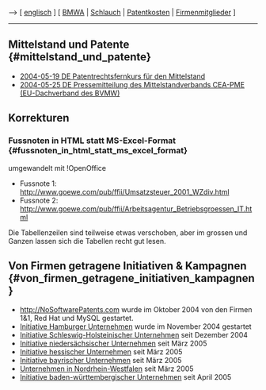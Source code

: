 \--\> \[ [ englisch](SektorEn "wikilink") \] \[ [
BMWA](SwpatbmwaDe "wikilink") \| [ Schlauch](RezzoSchlauchDe "wikilink")
\| [ Patentkosten](PatentSpezDe "wikilink") \| [
Firmenmitglieder](SarjiDe "wikilink") \]

------------------------------------------------------------------------

## Mittelstand und Patente {#mittelstand_und_patente}

-   [2004-05-19 DE Patentrechtsfernkurs für den
    Mittelstand](http://www.vdi-nachrichten.com/vdi_nachrichten/aktuelle_ausgabe/akt_ausg_detail.asp?source=rubrik&cat=4&id=16490 "wikilink")
-   [2004-05-25 DE Pressemitteilung des Mittelstandverbands CEA-PME
    (EU-Dachverband des
    BVMW)](http://www.ceapme.org/html/content/press/167/PR_Software-Patent_250504_de.pdf "wikilink")

## Korrekturen

### Fussnoten in HTML statt MS-Excel-Format {#fussnoten_in_html_statt_ms_excel_format}

umgewandelt mit !OpenOffice

-   Fussnote 1:
    <http://www.goewe.com/pub/ffii/Umsatzsteuer_2001_WZdiv.html>
-   Fussnote 2:
    <http://www.goewe.com/pub/ffii/Arbeitsagentur_Betriebsgroessen_IT.html>

Die Tabellenzeilen sind teilweise etwas verschoben, aber im grossen und
Ganzen lassen sich die Tabellen recht gut lesen.

## Von Firmen getragene Initiativen & Kampagnen {#von_firmen_getragene_initiativen_kampagnen}

-   <http://NoSoftwarePatents.com> wurde im Oktober 2004 von den Firmen
    1&1, Red Hat und MySQL gestartet.
-   [Initiative Hamburger Unternehmen](http://stop-swpat.de "wikilink")
    wurde im November 2004 gestartet
-   [Initiative Schleswig-Holsteinischer
    Unternehmen](http://schups.patentschmutz.de "wikilink") seit
    Dezember 2004
-   [Initiative niedersächsischer
    Unternehmen](http://www.no-swpat.de/ "wikilink") seit März 2005
-   [Initiative hessischer
    Unternehmen](http://www.hessen-gegen-softwarepatente.de/ "wikilink")
    seit März 2005
-   [Initiative bayrischer
    Unternehmen](http://www.keine-softwarepatente-in-bayern.de/ "wikilink")
    seit März 2005
-   [Unternehmen in
    Nordrhein-Westfalen](http://www.softwarepatente-nein-danke.de/ "wikilink")
    seit März 2005
-   [Initiative baden-württembergischer
    Unternehmen](http://bw-gegen-softwarepatente.de/ "wikilink") seit
    April 2005
